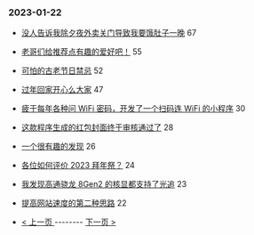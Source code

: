 ### 2023-01-22 
- [没人告诉我除夕夜外卖关门导致我要饿肚子一晚](https://www.v2ex.com/t/910190) 67
- [老哥们给推荐点有趣的爱好吧！](https://www.v2ex.com/t/910210) 55
- [可怕的古老节日禁忌](https://www.v2ex.com/t/910195) 52
- [过年回家开心么大家](https://www.v2ex.com/t/910234) 47
- [疲于每年各种问 WiFi 密码，开发了一个扫码连 WiFi 的小程序](https://www.v2ex.com/t/910232) 30
- [这款程序生成的红包封面终于审核通过了](https://www.v2ex.com/t/910245) 28
- [一个很有趣的发现](https://www.v2ex.com/t/910215) 26
- [各位如何评价 2023 拜年祭？](https://www.v2ex.com/t/910222) 24
- [我发现高通骁龙 8Gen2 的核显都支持了光追](https://www.v2ex.com/t/910225) 23
- [提高网站速度的第二种思路](https://www.v2ex.com/t/910229) 22 

- [ < 上一页 ](https://github.com/able8/v2ex-hot-record/blob/master/2023-01-21.md) -------- [ 下一页 > ](https://github.com/able8/v2ex-hot-record/blob/master/2023-01-23.md)